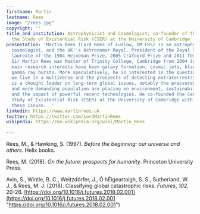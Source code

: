 ```yaml
---
firstname: Martin
lastname: Rees
image: "/rees.jpg"
copyright: ''
title_and_institution: Astrophysicist and Cosmologist; co-founder of the Centre for
  the Study of Existential Risk (CSER) at the University of Cambridge
presentation: 'Martin Rees (Lord Rees of Ludlow, OM FRS) is an astrophysicist and
  cosmologist, and the UK''s Astronomer Royal. President of the Royal Society (2005-2010),
  laureate of the 1984 Heineman Prize, 2005 Crafoord Prize and 2011 Templeton Prize,
  Sir Martin Rees was Master of Trinity College, Cambridge from 2004 to 2012. His
  main research interests have been galaxy formation, cosmic jets, black holes, and
  gamma ray bursts. More speculatively, he is interested in the question of whether
  we live in a multiverse and the prospects of detecting extraterrestrial life. He
  is a thought leader on long-term global issues, notably the pressures that a growing
  and more demanding population are placing on environment, sustainability, and biodiversity,
  and the impact of powerful recent technologies. He co-founded the Centre for the
  Study of Existential Risk (CSER) at the University of Cambridge with a focus on
  these issues.  '
linkedin: https://www.martinrees.uk
twitter: https://twitter.com/LordMartinRees
wikipedia: https://en.wikipedia.org/wiki/Martin_Rees

---
```

Rees, M., & Hawking, S. (1997). _Before the beginning: our universe and others_. Helix books.

Rees, M. (2018). _On the future: prospects for humanity_. Princeton University Press.

Avin, S., Wintle, B. C., Weitzdörfer, J., Ó hÉigeartaigh, S. S., Sutherland, W. J., & Rees, M. J. (2018). Classifying global catastrophic risks. _Futures_, _102_, 20-26. [https://doi.org/10.1016/j.futures.2018.02.001](https://doi.org/10.1016/j.futures.2018.02.001 "https://doi.org/10.1016/j.futures.2018.02.001")